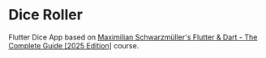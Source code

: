 # Dice Roller

Flutter Dice App based on [Maximilian Schwarzmüller's Flutter & Dart - The Complete Guide [2025 Edition]](https://www.udemy.com/course/learn-flutter-dart-to-build-ios-android-apps/?couponCode=ST11MT170325G1) course.
